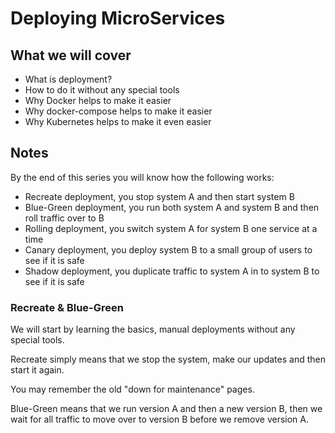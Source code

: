 # Deploying MicroServices

## What we will cover

- What is deployment?
- How to do it without any special tools
- Why Docker helps to make it easier
- Why docker-compose helps to make it easier
- Why Kubernetes helps to make it even easier

## Notes

By the end of this series you will know how the following works:

- Recreate deployment, you stop system A and then start system B
- Blue-Green deployment, you run both system A and system B and then roll traffic over to B
- Rolling deployment, you switch system A for system B one service at a time
- Canary deployment, you deploy system B to a small group of users to see if it is safe
- Shadow deployment, you duplicate traffic to system A in to system B to see if it is safe

### Recreate & Blue-Green

We will start by learning the basics, manual deployments without any special tools.

Recreate simply means that we stop the system, make our updates and then start it again.

You may remember the old "down for maintenance" pages.

Blue-Green means that we run version A and then a new version B, then we wait for all traffic to
move over to version B before we remove version A.
